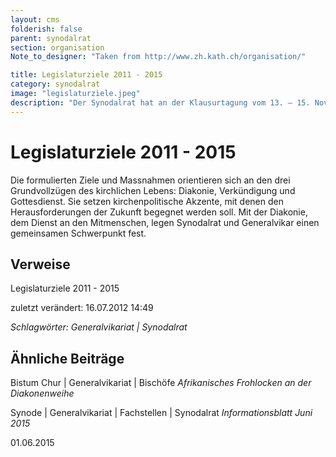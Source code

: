 ```yaml
---
layout: cms
folderish: false
parent: synodalrat
section: organisation
Note_to_designer: "Taken from http://www.zh.kath.ch/organisation/"

title: Legislaturziele 2011 - 2015
category: synodalrat
image: "legislaturziele.jpeg"
description: "Der Synodalrat hat an der Klausurtagung vom 13. – 15. November 2011 gemeinsam mit dem Generalvikar die Legislaturziele für die laufende Amtsdauer 2011 – 2015 erarbeitet und im Frühjahr 2012 verabschiedet."
---
```


# Legislaturziele 2011 - 2015
Die formulierten Ziele und Massnahmen orientieren sich an den drei Grundvollzügen des kirchlichen Lebens: Diakonie, Verkündigung und Gottesdienst. Sie setzen kirchenpolitische Akzente, mit denen den Herausforderungen der Zukunft begegnet werden soll. Mit der Diakonie, dem Dienst an den Mitmenschen, legen Synodalrat und Generalvikar einen gemeinsamen Schwerpunkt fest.

## Verweise
Legislaturziele 2011 - 2015

zuletzt verändert: 16.07.2012 14:49

*Schlagwörter: Generalvikariat | Synodalrat*

## Ähnliche Beiträge

Bistum Chur | Generalvikariat | Bischöfe
*Afrikanisches Frohlocken an der Diakonenweihe*

Synode | Generalvikariat | Fachstellen | Synodalrat
*Informationsblatt Juni 2015*

01.06.2015
